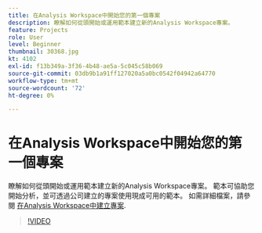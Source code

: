 ```yaml
---
title: 在Analysis Workspace中開始您的第一個專案
description: 瞭解如何從頭開始或運用範本建立新的Analysis Workspace專案。
feature: Projects
role: User
level: Beginner
thumbnail: 30368.jpg
kt: 4102
exl-id: f13b349a-3f36-4b48-ae5a-5c045c58b069
source-git-commit: 03db9b1a91ff127020a5a0bc0542f04942a64770
workflow-type: tm+mt
source-wordcount: '72'
ht-degree: 0%

---
```


# 在Analysis Workspace中開始您的第一個專案

瞭解如何從頭開始或運用範本建立新的Analysis Workspace專案。 範本可協助您開始分析，並可透過公司建立的專案使用現成可用的範本。 如需詳細檔案，請參閱 [在Analysis Workspace中建立專案](https://experienceleague.adobe.com/en/docs/analytics/analyze/analysis-workspace/build-workspace-project/create-projects).

>[!VIDEO](https://video.tv.adobe.com/v/30368/?quality=12&learn=on)
